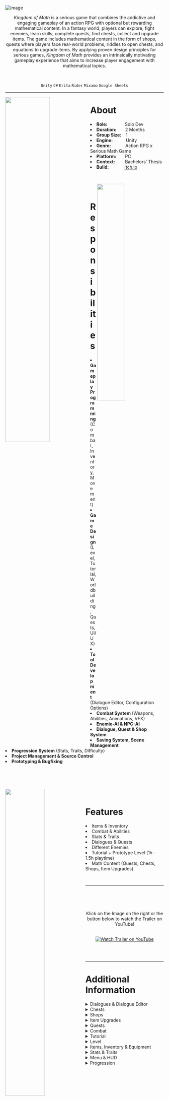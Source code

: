 
![image](https://user-images.githubusercontent.com/104200268/227314831-742e8f9e-8c0d-4339-8d30-1f48b045204b.png)
<p align="center"><i>Kingdom of Math</i> is a serious game that combines the addictive and engaging gameplay of an action RPG with optional but rewarding mathematical content. In a fantasy world, players can explore, fight enemies, learn skills, complete quests, find chests, collect and upgrade items. The game includes mathematical content in the form of shops, quests where players face real-world problems, riddles to open chests, and equations to upgrade items. By applying proven design principles for serious games, <i>Kingdom of Math</i>  provides an intrinsically motivating gameplay experience that aims to increase player engagement with mathematical topics.</p>

<br>

<div align="center">
 
`Unity`
`C#`
`Krita`
`Rider`
`Mixamo`
`Google Sheets`

</div>

---

<p>
<img align="left" width="53%" height="auto" src="https://user-images.githubusercontent.com/104200268/227624597-b379a28d-b547-41ef-bdc3-bba323bf3e7f.gif">
<h1>About</h1>
<li><b>Role:</b>&emsp;&emsp;&emsp;&emsp;Solo Dev</li>
<li><b>Duration:</b>&emsp;&emsp;2 Months</li>
<li><b>Group Size:</b>&emsp;1</li>
<li><b>Engine:</b>&emsp;&emsp;&emsp;Unity</li>
<li><b>Genre:</b>&emsp;&emsp;&emsp;&nbsp;Action RPG x Serious Math Game</li>
<li><b>Platform:</b>&emsp;&emsp;PC</li>
<li><b>Context:</b>&emsp;&emsp;&nbsp;Bachelors’ Thesis</li>
<li><b>Build:</b>&emsp;&emsp;&emsp;&nbsp;&nbsp;<a href="https://lauramarsoner.itch.io/kingdomofmath">Itch.io</a></li>
</p>

<br>

<p>
<div>
<img align="right" width="42%" height="auto" src="https://user-images.githubusercontent.com/104200268/227627070-b529d4c9-8838-4a3e-8055-d579a45d0ede.png">
<br>
<h1>Responsibilities</h1>
<li><b>Gameplay Programming</b> (Combat, Inventory, Movement)</li>
<li><b>Game Design</b> (Level, Tutorial, Worldbuilding, Quests, UI/UX)</li>
<li><b>Tool Development</b> (Dialogue Editor, Configuration Options)</li>
<li><b>Combat System</b> (Weapons, Abilities, Animations, VFX)</li>
<li><b>Enemie-AI & NPC-AI</b></li>
<li><b>Dialogue, Quest & Shop System</b></li>
<li><b>Saving System, Scene Management</b></li>
<li><b>Progression System</b> (Stats, Traits, Difficulty)</li>
<li><b>Project Management & Source Control</b></li>
<li><b>Prototyping & Bugfixing</b></li>
<br>
<br>
</div>
</p>


<br>

<p>
<div>
<img align="left" width="50%" height="auto" src="https://user-images.githubusercontent.com/104200268/227796152-a848cc4a-c7f6-4511-988b-5db69b7c1583.gif">
<br>
<h1>Features</h1>
<li>Items & Inventory</li>
<li>Combat & Abilities</li>
<li>Stats & Traits</li>
<li>Dialogues & Quests</li>
<li>Different Enemies</li>
<li>Tutorial + Prototype Level (1h - 1.5h playtime)</li>
<li>Math Content (Quests, Chests, Shops, Item Upgrades)</li>
</div>
</p>

<br>

---


 <a href="http://www.youtube.com/watch?feature=player_embedded&v=zHgLsDbrP3M
" target="_blank"><img src="https://user-images.githubusercontent.com/104200268/227638337-fd73fd4e-50a8-41b3-9bd4-4d418f4fe416.png" 
alt="Watch Trailer on YouTube" align="right" width="60%" height="auto" border="10" /></a>
<br>
 <br>
  <br>
<div align="center"> Klick on the Image on the right or the button below to watch the Trailer on YouTube! 
<br>
<br>

 
[![Watch Trailer on YouTube](https://img.shields.io/badge/Watch%20Trailer-FF0000?logo=youtube&style=for-the-badge)](http://www.youtube.com/watch?feature=player_embedded&v=zHgLsDbrP3M) 

</div>

<br>
<br>


---

<p>
<h1>Additional Information</h1>
<details>

  <summary>Dialogues & Dialogue Editor</summary>
 
 
  - <details> 
    <summary>Dialogues</summary>
     <br>
     <div align="center">
     The players can interact with NPCs by clicking on them, which opens the dialogue window. The conversation starts with the NPC's part, followed by the player's response with multiple answer choices. The dialogues can trigger NPC actions, such as giving quests and NPCs can give random answers. 
      Dialogues should enhance immersion while adding a dynamic feeling to the game.
     <img src="https://user-images.githubusercontent.com/104200268/227634579-c074e1ef-75a3-4509-9fca-d6fabc0073be.gif" width="50%" height="auto">
     </div>
    </details>
 
 - <details> 
    <summary>Dialogue Editor</summary>
 
      <br>
 
      <div align="center">
      The Dialogue Editor also allows developers to create dialogs quickly and efficiently and provides a better overview over the dialogue. Each dialogue consists of several nodes that are connected by Bézier curves.     
      <img src="https://user-images.githubusercontent.com/104200268/227770424-3d76d338-f03b-4df5-a914-addf655d198a.png" width="80%" height="auto">
      </div>
 
      <br>

      <div align="center"> 
      Nodes can be added, linked, or deleted, and can also be moved and arranged by dragging them.
      <img src="https://user-images.githubusercontent.com/104200268/227791963-3c6d6053-8d6b-49de-ae02-3e3182ebc0c5.gif" width="80%" height="auto">
      </div>
 
      <br>
 
      <div align="center">
      The Nodes are implemented using scriptable objects. There are different configuration options for the nodes: the size of the text field, selecting whether it is a player or NPC part of the conversation, and adding an Enter or Exit actions. Conditions can be set, such as requiring players to have certain items in their inventory to unlock specific answer options, which is useful for quests and gameplay.
      <img src="https://user-images.githubusercontent.com/104200268/227792229-3e894d1e-12cc-48b5-a301-15247fc87b24.png" width="50%" height="auto">
       
      Triggers can be used to activate actions when a dialog node is entered or exited, such as removing quest items from the player's inventory or giving rewards. The combination of conditions and triggers in dialogs is a powerful tool for driving the story and gameplay. 
      </div>
    
      <br>
 
    </details>
 
  - <details> 
     <summary>Code Snippets</summary>
     <br>
      Creation of an Editor Window
 
      ```c#
      [MenuItem("Window/Dialogue Editor")]
      public static void ShowEditorWindow()
      {
          GetWindow(typeof(DialogueEditor), false, "Dialogue Editor");
      }
      ```
      <br>
      This Method draws the Bezier Curves to connect the dialogue nodes.
 
      ```csharp
      private void DrawConnections(DialogueNode node)
      {
          Vector3 startPosition = new Vector3(node.GetRect().xMax, node.GetRect().center.y,0);
          foreach (DialogueNode childNode in _selectedDialogue.GetAllChildren(node))
          {
              Vector3 endPosition = new Vector3(childNode.GetRect().xMin, childNode.GetRect().center.y,0);
              Vector3 controlPointOffset = endPosition - startPosition;
              controlPointOffset.y = 0;
              controlPointOffset.x *= 0.9f;
              Handles.DrawBezier(startPosition, endPosition, startPosition + controlPointOffset, 
                endPosition - controlPointOffset, Color.white, null, 4f);
          }
      }
      ```
      <br>
      This Method is called if a Dialogue Scriptable object is opened and automatically opens the Dialogue Editor.
 
      ```csharp
      [OnOpenAsset(1)]
      public static bool OpenDialogue(int instanceID, int line)
      {
          Dialogue dialogue = EditorUtility.InstanceIDToObject(instanceID) as Dialogue;  
          if (dialogue != null)
          {
              ShowEditorWindow();
              _selectedDialogue = dialogue;
              return true;
          }
          return false;
      }
      ```
     <br>
     This Code only works in the Editor Mode and displays how nodes are created and deleted.
 
     ```csharp
     if UNITY_EDITOR
        public void CreateNode(DialogueNode parent)
        {
            DialogueNode child = MakeNode(parent);

            Undo.RegisterCreatedObjectUndo(child, "Created Dialogue Node");
            if (AssetDatabase.GetAssetPath(this) != "")
            {
                Undo.RecordObject(this, "Added Dialogue Node");
            }
            
            AddNode(child);
        }
        
        public void DeleteNode(DialogueNode nodeToDelete)
        {
            Undo.RecordObject(this, "Removed Dialogue Node");
            nodes.Remove(nodeToDelete);
            CleanDeletedChildren(nodeToDelete);
            OnValidate();
            Undo.DestroyObjectImmediate(nodeToDelete);
        }
 
        private DialogueNode MakeNode(DialogueNode parent)
        {
            DialogueNode child = CreateInstance<DialogueNode>();
            child.name = Guid.NewGuid().ToString();

            if (parent != null)
            {
                parent.AddChild(child.name);
                child.SetPlayerSpeaking(!parent.IsPlayerSpeaking());
                child.SetPosition(parent.GetRect().position + newNodeOffset);
            }

            return child;
        }
        private void AddNode(DialogueNode child)
        {
            nodes.Add(child);

            OnValidate();
        }
        
        private void CleanDeletedChildren(DialogueNode nodeToDelete)
        {
            foreach (DialogueNode node in GetAllNodes())
            {
                node.RemoveChild(nodeToDelete.name);
            }
        }
      #endif
      ```
 
      ---
      
   </details>

</details>


<details>
  <summary>Chests</summary>
  
   ![image6](https://user-images.githubusercontent.com/104200268/227770154-8badb528-65da-446a-9569-44b6c27e9f2d.png)

   ![bild_von_chestui](https://user-images.githubusercontent.com/104200268/227773074-8da5f304-e6e1-4149-80c5-539b9f4ffaaf.png)

   ![image16](https://user-images.githubusercontent.com/104200268/227770156-dcc77aea-e740-4666-8390-46ec6a41f624.gif)
  
   ![chestso](https://user-images.githubusercontent.com/104200268/227783725-840da6e9-04af-4575-a74b-5c005d6c083d.PNG)
  
   ![mathproblemso](https://user-images.githubusercontent.com/104200268/227783746-ca419d56-0ea0-4bb4-8d91-919a67477e7b.PNG)

</details>

<details>
  <summary>Shops</summary>
  
   ![image10](https://user-images.githubusercontent.com/104200268/227770826-a3e598af-7dfa-428b-95e4-d6a2278be8af.gif)

   ![Shop02](https://user-images.githubusercontent.com/104200268/227770460-569c4c95-b963-4cb7-a131-89b8d7e1130e.png)
 
   ![image23](https://user-images.githubusercontent.com/104200268/227770464-ebbb5689-2909-4237-acb7-b239e64786f8.png)

   ![image17](https://user-images.githubusercontent.com/104200268/227770519-99289146-2117-4316-bfc8-f4d785567e80.gif)
![shopconfig](https://user-images.githubusercontent.com/104200268/227784072-9dadd6ac-e99c-4a35-bedd-e0410cc6fb38.PNG)

</details>

<details>
  <summary>Item Upgrades</summary>
  
   ![image14](https://user-images.githubusercontent.com/104200268/227770235-918c6946-e085-44bb-8934-d9b8539eb122.gif)

   ![item_upgrade_window (1)](https://user-images.githubusercontent.com/104200268/227773157-4fd39c2a-9f3e-492e-a889-8a4d9cde515f.png)

</details>

<details>
  <summary>Quests</summary>
  
   ![Quest](https://user-images.githubusercontent.com/104200268/227773125-841c8a2a-b0e1-4848-b38b-02a13c8a884c.png)

   ![Quest02 (1)](https://user-images.githubusercontent.com/104200268/227773129-757250c6-f349-4574-a258-8c4c31d723f8.png)
   
   ![ezgif com-optimize](https://user-images.githubusercontent.com/104200268/227770657-7a97f0d5-4023-4d54-b5b8-06b8be63d407.gif)
 
   ![npccontroller](https://user-images.githubusercontent.com/104200268/227784055-3c87845f-5980-4aec-bd95-8efcfaecced8.PNG)

   ![questso](https://user-images.githubusercontent.com/104200268/227784059-d7468f50-ab60-453d-9dc0-a67f2a4eeebe.PNG)
   
   ![triggers](https://user-images.githubusercontent.com/104200268/227784080-f1cc0818-f074-486c-a6da-b61cf8b560dc.PNG)

</details>

<details>
  <summary>Combat</summary>
 
   ![Circle_Auf_Boden](https://user-images.githubusercontent.com/104200268/227770296-7393e827-009d-40d3-8bf2-66c58208fe2a.png)
   
   ![Combat02 (1)](https://user-images.githubusercontent.com/104200268/227770300-7b7ad007-3772-4824-a9cb-df7fcbc2a674.png)
   
   ![ezgif com-optimize](https://user-images.githubusercontent.com/104200268/227770574-cb417695-9541-4a4f-8e6f-ce76981e2da6.gif)
   
   ![enemies](https://user-images.githubusercontent.com/104200268/227770721-d5af6a25-117b-4bcf-bbc9-f14638d5cdc3.PNG)
   
   ![Actionbar (1)](https://user-images.githubusercontent.com/104200268/227773065-0ac0cdaf-2a90-47f8-b20a-23169dcc175b.png)

   ![image24](https://user-images.githubusercontent.com/104200268/227770600-8bd23f67-29e6-4a71-b5c4-b9e46901845b.gif)
  
   ![abilityso](https://user-images.githubusercontent.com/104200268/227782438-9990bba2-73d9-488f-89f5-8ca20afa2ae3.PNG)

   ![enemieconfig](https://user-images.githubusercontent.com/104200268/227782446-ce732ad7-9e89-4f33-bd9d-aa1a6d338b1c.PNG)

   ![droptableso](https://user-images.githubusercontent.com/104200268/227782459-acca4fc9-8328-49c5-8588-ef98f6702e5a.PNG)

</details>

<details>
  <summary>Tutorial</summary>
  
   ![tutorial01_Text03](https://user-images.githubusercontent.com/104200268/227770307-db398f6f-c979-40eb-82f8-4371b3911c14.png)

   ![tutorial02_Text](https://user-images.githubusercontent.com/104200268/227770308-6e6f8038-4a5b-4b0e-a55b-abe1af29667d.png)

</details>

<details>
  <summary>Level</summary>
  
   ![Level01_mit_Legende](https://user-images.githubusercontent.com/104200268/227773147-16f01469-d92c-4dd5-acf4-150a542f906f.png)

</details>

<details>
  <summary>Items, Inventory & Equipment</summary>
   
   ![Gladiature](https://user-images.githubusercontent.com/104200268/227773632-13ac5757-80d4-482c-8c00-0a187c97fb62.png)

   ![Voll_Bag](https://user-images.githubusercontent.com/104200268/227773165-9d35752c-2f08-4d92-ab82-c4e7d3b60c9c.png)

   ![Inventar_ZuoftSchunGmocht](https://user-images.githubusercontent.com/104200268/227770376-1bd74a0c-e1eb-49fa-aa4f-ba115ed9c0a5.png)

   ![pickups_mit_Untertitel02 (1)](https://user-images.githubusercontent.com/104200268/227773612-9354560d-2631-44d9-bac0-9722b049a7f2.PNG)

   ![math so](https://user-images.githubusercontent.com/104200268/227782490-362ea03f-2107-456b-b195-65b74c05f1ae.PNG)

   ![bowso](https://user-images.githubusercontent.com/104200268/227783402-ae62c1aa-3ba2-4de1-a588-ec69baa010b7.PNG)

   ![helmetso](https://user-images.githubusercontent.com/104200268/227783412-d0e094c0-55b8-4aec-aee2-605aee1c5a4d.PNG)

</details>

<details>
  <summary>Stats & Traits</summary>
  
   ![Stats](https://user-images.githubusercontent.com/104200268/227770405-c5de455d-2b22-4b6a-9718-c5bfed2134e6.png)
   
   ![Stats02](https://user-images.githubusercontent.com/104200268/227770407-1ae44eb7-fcd5-489c-94f2-1a1e2b7dbf7c.png)
  
</details>

<details>
  <summary>Menu & HUD</summary>
  
   ![image21](https://user-images.githubusercontent.com/104200268/227770525-ef541b4f-d53b-4120-807c-01e16119342c.png)

   ![Main_Menu](https://user-images.githubusercontent.com/104200268/227770545-a1086e54-4a32-4f67-aca6-2fe967083310.png)

   ![PauseMenue02](https://user-images.githubusercontent.com/104200268/227770529-10d03e56-53cc-4d44-85d2-3c4264bc70d0.png)
  
</details>

<details>
  <summary>Progression</summary>

   ![Progression](https://user-images.githubusercontent.com/104200268/227770766-03aae77e-b416-47e4-b5fd-298adc3d674b.PNG)

   ![progressionenemy](https://user-images.githubusercontent.com/104200268/227770767-931b36e0-f552-4b84-81bb-308809898956.PNG)

   ![progressionPlayer](https://user-images.githubusercontent.com/104200268/227770769-d5deefb6-f553-4ed1-b972-cc427b201126.PNG)

</details>
</p>
